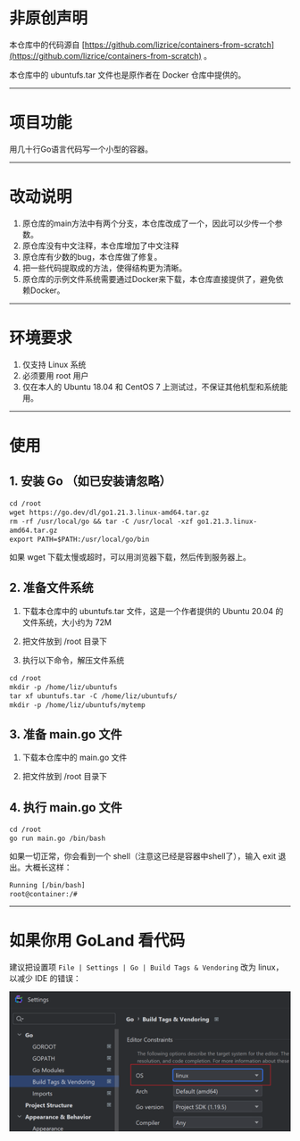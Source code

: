 # 非原创声明

本仓库中的代码源自 [https://github.com/lizrice/containers-from-scratch](https://github.com/lizrice/containers-from-scratch) 。

本仓库中的 ubuntufs.tar 文件也是原作者在 Docker 仓库中提供的。

***

# 项目功能

用几十行Go语言代码写一个小型的容器。

***

# 改动说明

1. 原仓库的main方法中有两个分支，本仓库改成了一个，因此可以少传一个参数。
2. 原仓库没有中文注释，本仓库增加了中文注释
3. 原仓库有少数的bug，本仓库做了修复。
4. 把一些代码提取成的方法，使得结构更为清晰。
5. 原仓库的示例文件系统需要通过Docker来下载，本仓库直接提供了，避免依赖Docker。

***

# 环境要求

1. 仅支持 Linux 系统
2. 必须要用 root 用户
3. 仅在本人的 Ubuntu 18.04 和 CentOS 7 上测试过，不保证其他机型和系统能用。

***

# 使用

## 1. 安装 Go （如已安装请忽略）

```
cd /root
wget https://go.dev/dl/go1.21.3.linux-amd64.tar.gz
rm -rf /usr/local/go && tar -C /usr/local -xzf go1.21.3.linux-amd64.tar.gz
export PATH=$PATH:/usr/local/go/bin
```

如果 wget 下载太慢或超时，可以用浏览器下载，然后传到服务器上。

## 2. 准备文件系统

1. 下载本仓库中的 ubuntufs.tar 文件，这是一个作者提供的 Ubuntu 20.04 的文件系统，大小约为 72M

2. 把文件放到 /root 目录下

3. 执行以下命令，解压文件系统

```
cd /root
mkdir -p /home/liz/ubuntufs
tar xf ubuntufs.tar -C /home/liz/ubuntufs/
mkdir -p /home/liz/ubuntufs/mytemp
```

## 3. 准备 main.go 文件

1. 下载本仓库中的 main.go 文件

2. 把文件放到 /root 目录下

## 4. 执行 main.go 文件

```
cd /root
go run main.go /bin/bash
```

如果一切正常，你会看到一个 shell（注意这已经是容器中shell了），输入 exit 退出。大概长这样：

```
Running [/bin/bash] 
root@container:/#
```

***

# 如果你用 GoLand 看代码

建议把设置项 `File | Settings | Go | Build Tags & Vendoring` 改为 linux，以减少 IDE 的错误：

![](images/GoLandSetting.png)